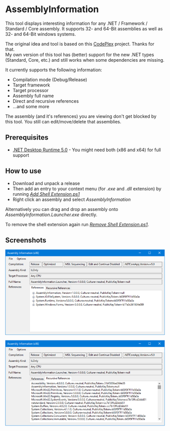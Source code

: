 # AssemblyInformation

This tool displays interesting information for any .NET / Framework / Standard / Core assembly. It supports 32- and 64-Bit assemblies as well as 32- and 64-Bit windows systems.

The original idea and tool is based on this [CodePlex](https://archive.codeplex.com/?p=assemblyinformation) project. Thanks for that.\
My own version of this tool has (better) support for the new .NET types (Standard, Core, etc.) and still works when some dependencies are missing.

It currently supports the following information:
- Compilation mode (Debug/Release)
- Target framework
- Target processor
- Assembly full name
- Direct and recursive references
- ...and some more

The assembly (and it's references) you are viewing don't get blocked by this tool. You still can edit/move/delete that assemblies.

## Prerequisites
- [.NET Desktop Runtime 5.0](https://dotnet.microsoft.com/download/dotnet/5.0) - You might need both (x86 and x64) for full support

## How to use
- Download and unpack a release
- Then add an entry to your context menu (for _.exe_ and _.dll_ extension) by running _[Add Shell Extension.ps1](AssemblyInformation.Launcher/Add%20Shell%20Extension.ps1)_
- Right click an assembly and select _AssemblyInformation_

Alternatively you can drag and drop an assembly onto _AssemblyInformation.Launcher.exe_ directly.

To remove the shell extension again run _[Remove Shell Extension.ps1](AssemblyInformation.Launcher/Remove%20Shell%20Extension.ps1)_.

## Screenshots
![Screenshot 1](Screenshot_01.png)

![Screenshot 2](Screenshot_02.png)
